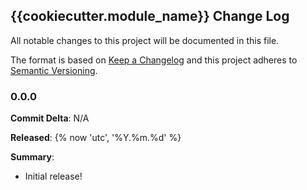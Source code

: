 ## {{cookiecutter.module_name}} Change Log

All notable changes to this project will be documented in this file.

The format is based on [Keep a Changelog](http://keepachangelog.com/) and this project adheres to [Semantic Versioning](http://semver.org/).

### 0.0.0

**Commit Delta**: N/A

**Released**: {% now 'utc', '%Y.%m.%d' %}

**Summary**:

*   Initial release!
